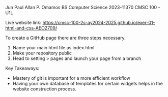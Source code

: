 Jun Paul Allan P. Omamos
BS Computer Science
2023-11370
CMSC 100 - U1L

Live website link: https://cmsc-100-2s-ay2024-2025.github.io/exer-01-html-and-css-AEO2709/

To create a GitHub page there are three steps necessary.
1. Name your main html file as index.html
2. Make your repository public
3. Head to setting > pages and launch your page from a branch

Key Takeaways:
- Mastery of git is important for a more efficient workflow
-  Having your own database of templates for certain widgets helps in the website construction process. 
